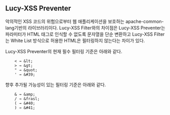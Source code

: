 ## Lucy-XSS Preventer
악의적인 XSS 코드의 위험으로부터 웹 애플리케이션을 보호하는 apache-common-lang기반의 라이브러리이다. Lucy-XSS Filter와의 차이점은 
Lucy-XSS Preventer는 파라미터가 HTML 태그로 인식할 수 없도록 문자열을 단순 변환하고
Lucy-XSS Filter는 White List 방식으로 허용한 HTML은 필터링하지 않는다는 차이가 있다.

Lucy-XSS Preventer의 현재 필수 필터링 기준은 아래와 같다.
```
	< → &lt; 
	> → &gt; 
	" → &quot; 
	' → &#39;
```	

향후 추가될 가능성이 있는 필터링 기준은 아래와 같다.
```	
	& → &amp; 
	/ → &frasl; 
	( → &#40; 
	) → &#41;
```	

